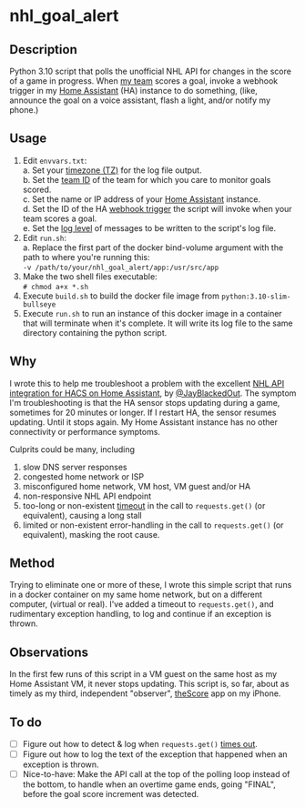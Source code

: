# nhl_goal_alert

## Description
Python 3.10 script that polls the unofficial NHL API for changes in the score of a game in progress.
When [my team](https://www.nhl.com/blues/) scores a goal, invoke a webhook trigger in my [Home Assistant](https://www.home-assistant.io/) (HA) instance to do something, (like, announce the goal on a voice assistant, flash a light, and/or notify my phone.)

## Usage
1. Edit `envvars.txt`:  
    a. Set your [timezone (TZ)](https://en.wikipedia.org/wiki/List_of_tz_database_time_zones) for the log file output.  
    b. Set the [team ID](https://github.com/JayBlackedOut/hass-nhlapi/blob/master/teams.md) of the team for which you care to monitor goals scored.  
    c. Set the name or IP address of your [Home Assistant](https://www.home-assistant.io/) instance.  
    d. Set the ID of the HA [webhook trigger](https://www.home-assistant.io/docs/automation/trigger/#webhook-trigger) the script will invoke when your team scores a goal.  
    e. Set the [log level](https://docs.python.org/3/library/logging.html#logging-levels) of messages to be written to the script's log file.
2. Edit `run.sh`:  
    a. Replace the first part of the docker bind-volume argument with the path to where you're running this:  
        `-v /path/to/your/nhl_goal_alert/app:/usr/src/app`
3. Make the two shell files executable:  
    `# chmod a+x *.sh`
4. Execute `build.sh` to build the docker file image from `python:3.10-slim-bullseye`
5. Execute `run.sh` to run an instance of this docker image in a container that will terminate when it's complete. It will write its log file to the same directory containing the python script.



## Why
I wrote this to help me troubleshoot a problem with the excellent [NHL API integration for HACS on Home Assistant](https://github.com/JayBlackedOut/hass-nhlapi), by [@JayBlackedOut](https://github.com/JayBlackedOut).
The symptom I'm troubleshooting is that the HA sensor stops updating during a game, sometimes for 20 minutes or longer.
If I restart HA, the sensor resumes updating. Until it stops again. My Home Assistant instance has no other connectivity or performance symptoms.

Culprits could be many, including 
1. slow DNS server responses
1. congested home network or ISP
1. misconfigured home network, VM host, VM guest and/or HA
1. non-responsive NHL API endpoint
1. too-long or non-existent [timeout](https://requests.readthedocs.io/en/latest/user/quickstart/#timeouts) in the call to `requests.get()` (or equivalent), causing a long stall
1. limited or non-existent error-handling in the call to `requests.get()` (or equivalent), masking the root cause.

## Method
Trying to eliminate one or more of these, I wrote this simple script that runs in a docker container on my same home network, but on a different computer, (virtual or real).
I've added a timeout to `requests.get()`, and rudimentary exception handling, to log and continue if an exception is thrown.

## Observations
In the first few runs of this script in a VM guest on the same host as my Home Assistant VM, it never stops updating.
This script is, so far, about as timely as my third, independent "observer", [theScore](https://get.thescore.com/) app on my iPhone.

## To do
- [ ] Figure out how to detect & log when `requests.get()` [times out](https://requests.readthedocs.io/en/latest/user/quickstart/#timeouts).
- [ ] Figure out how to log the text of the exception that happened when an exception is thrown.
- [ ] Nice-to-have: Make the API call at the top of the polling loop instead of the bottom, to handle when an overtime game ends, going "FINAL", before the goal score increment was detected.
